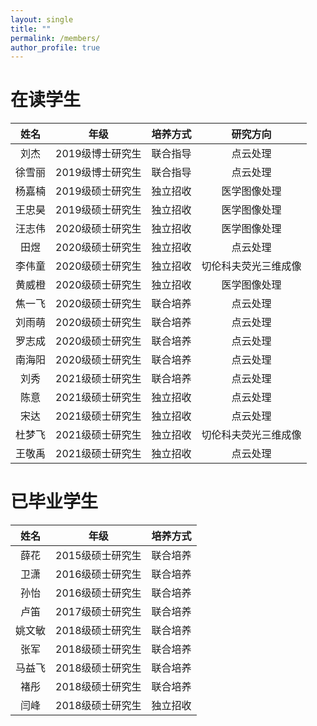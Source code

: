 ```yaml
---
layout: single
title: ""
permalink: /members/
author_profile: true
---
```

在读学生
===
| 姓名 | 年级 | 培养方式 | 研究方向 |
| :----: | :----: | :----: | :----: |
| 刘杰 | 2019级博士研究生 | 联合指导 | 点云处理 |
| 徐雪丽 | 2019级博士研究生 | 联合指导 | 点云处理 |
| 杨嘉楠 | 2019级硕士研究生 | 独立招收 | 医学图像处理 |
| 王忠昊 | 2019级硕士研究生 | 独立招收 | 医学图像处理 |
| 汪志伟 | 2020级硕士研究生 | 独立招收 | 医学图像处理 |
| 田煜 | 2020级硕士研究生 | 独立招收 | 点云处理 |
| 李伟童 | 2020级硕士研究生 | 独立招收 | 切伦科夫荧光三维成像 |
| 黄威橙 | 2020级硕士研究生 | 独立招收 | 医学图像处理 |
| 焦一飞 | 2020级硕士研究生 | 联合培养 | 点云处理 |
| 刘雨萌 | 2020级硕士研究生 | 联合培养 | 点云处理 |
| 罗志成 | 2020级硕士研究生 | 联合培养 | 点云处理 |
| 南海阳 | 2020级硕士研究生 | 联合培养 | 点云处理 |
| 刘秀 | 2021级硕士研究生 | 联合培养 | 点云处理 |
| 陈意 | 2021级硕士研究生 | 独立招收 | 点云处理 |
| 宋达 | 2021级硕士研究生 | 独立招收 | 点云处理 |
| 杜梦飞 | 2021级硕士研究生 | 独立招收 | 切伦科夫荧光三维成像 |
| 王敬禹 | 2021级硕士研究生 | 独立招收 | 点云处理 |

已毕业学生
===  
| 姓名 | 年级 | 培养方式 |
| :----: | :----: | :----: |
| 薛花 | 2015级硕士研究生 | 联合培养 |
| 卫潇 | 2016级硕士研究生 | 联合培养 |
| 孙怡 | 2016级硕士研究生 | 联合培养 |
| 卢笛 | 2017级硕士研究生 | 联合培养 |
| 姚文敏 | 2018级硕士研究生 | 联合培养 |
| 张军 | 2018级硕士研究生 | 联合培养 |
| 马益飞 | 2018级硕士研究生 | 联合培养 |
| 褚彤 | 2018级硕士研究生 | 联合培养 |
| 闫峰 | 2018级硕士研究生 | 独立招收 |
